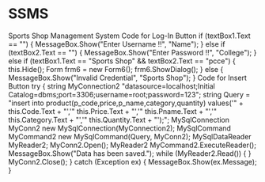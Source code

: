 # SSMS
Sports Shop Management System
Code for Log-In Button 
if (textBox1.Text == "") { MessageBox.Show("Enter Username !!", "Name"); } 
else if (textBox2.Text == "") { MessageBox.Show("Enter Password !!", "College"); } 
else if (textBox1.Text == "Sports Shop" && textBox2.Text == "pcce")
 { this.Hide(); 
Form frm6 = new Form6(); 
frm6.ShowDialog(); } 
else 
{ MessageBox.Show("Invalid Credential", "Sports Shop"); }
Code for Insert Button try { string MyConnection2 "datasource=localhost;Initial Catalog=dbms;port=3306;username=root;password=123"; string Query = "insert into product(p_code,price,p_name,category,quantity) values('" + this.Code.Text + "','" this.Price.Text + "','" this.Pname.Text + "','" this.Category.Text + "','" this.Quantity.Text + "');"; MySqlConnection MyConn2 new MySqlConnection(MyConnection2); MySqlCommand MyCommand2 new MySqlCommand(Query, MyConn2); MySqlDataReader MyReader2; MyConn2.Open(); MyReader2 MyCommand2.ExecuteReader(); MessageBox.Show("Data has been saved."); while (MyReader2.Read()) { } MyConn2.Close(); } catch (Exception ex) { MessageBox.Show(ex.Message); }
